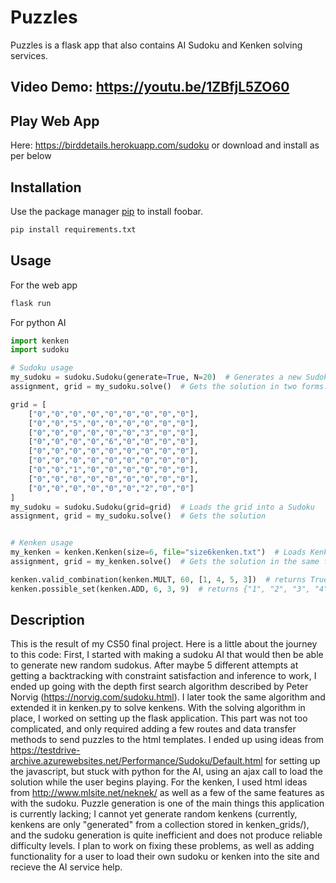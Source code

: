 # Puzzles

Puzzles is a flask app that also contains AI Sudoku and Kenken solving services.

## Video Demo: <https://youtu.be/1ZBfjL5ZO60>

## Play Web App
Here: <https://birddetails.herokuapp.com/sudoku>
or download and install as per below

## Installation

Use the package manager [pip](https://pip.pypa.io/en/stable/) to install foobar.

```bash
pip install requirements.txt
```

## Usage
For the web app
```bash
flask run
```
For python AI
```python
import kenken
import sudoku

# Sudoku usage
my_sudoku = sudoku.Sudoku(generate=True, N=20)  # Generates a new Sudoku with 20 squares filled in
assignment, grid = my_sudoku.solve()  # Gets the solution in two forms: an assignment {"A1": "2", "A2":4, ...} and a grid [[2, 4, ...], [6, ...], ...]

grid = [
    ["0","0","0","0","0","0","0","0","0"],
    ["0","0","5","0","0","0","0","0","0"],
    ["0","0","0","0","0","0","3","0","0"],
    ["0","0","0","0","6","0","0","0","0"],
    ["0","0","0","0","0","0","0","0","0"],
    ["0","0","0","0","0","0","0","0","0"],
    ["0","0","1","0","0","0","0","0","0"],
    ["0","0","0","0","0","0","0","0","0"],
    ["0","0","0","0","0","0","2","0","0"]
]
my_sudoku = sudoku.Sudoku(grid=grid)  # Loads the grid into a Sudoku
assignment, grid = my_sudoku.solve()  # Gets the solution


# Kenken usage
my_kenken = kenken.Kenken(size=6, file="size6kenken.txt")  # Loads Kenken from "size6kenken.txt" (file must be in the format specified in neknek_format.txt)
assignment, grid = my_kenken.solve()  # Gets the solution in the same formats as with Sudoku

kenken.valid_combination(kenken.MULT, 60, [1, 4, 5, 3])  # returns True, as 1 * 4 * 5 * 3 = 60
kenken.possible_set(kenken.ADD, 6, 3, 9)  # returns {"1", "2", "3", "4"} which is a set of the possible values that squares could take on in a cage of addition to 6, with 3 square members, on a size 9 Kenken
```

## Description
This is the result of my CS50 final project. Here is a little about the journey to this code:
First, I started with making a sudoku AI that would then be able to generate new random sudokus. After maybe 5 different attempts at getting a backtracking with constraint satisfaction
and inference to work, I ended up going with the depth first search algorithm described by Peter Norvig (https://norvig.com/sudoku.html). I later took the same algorithm and extended it in
kenken.py to solve kenkens.
With the solving algorithm in place, I worked on setting up the flask application. This part was not too complicated, and only required adding a few routes
and data transfer methods to send puzzles to the html templates. I ended up using ideas from https://testdrive-archive.azurewebsites.net/Performance/Sudoku/Default.html
for setting up the javascript, but stuck with python for the AI, using an ajax call to load the solution while the user begins playing. For the kenken, I used
html ideas from http://www.mlsite.net/neknek/ as well as a few of the same features as with the sudoku.
Puzzle generation is one of the main things this application is currently lacking; I cannot yet generate random kenkens (currently, kenkens are only "generated" from a collection
stored in kenken_grids/), and the sudoku generation is quite inefficient and does not produce reliable difficulty levels.
I plan to work on fixing these problems, as well as adding functionality for a user to load their own sudoku or kenken into the site and recieve the AI service help.
